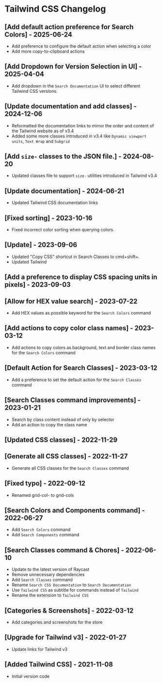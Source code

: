 # Tailwind CSS Changelog

## [Add default action preference for Search Colors] - 2025-06-24
- Add preference to configure the default action when selecting a color
- Add more copy-to-clipboard actions

## [Add Dropdown for Version Selection in UI] - 2025-04-04

- Add dropdown in the `Search Documentation` UI to select different Tailwind CSS versions.

## [Update documentation and add classes] - 2024-12-06

- Reformatted the documentation links to mirror the order and content of the Tailwind website as of v3.4
- Added some more classes introduced in v3.4 like `Dynamic viewport units`, `Text Wrap` and `Subgrid`

## [Add `size-` classes to the JSON file.] - 2024-08-20

- Updated classes file to support `size-` utilities introduced in Tailwind v3.4

## [Update documentation] - 2024-06-21

- Updated Tailwind CSS documentation links

## [Fixed sorting] - 2023-10-16

- Fixed incorrect color sorting when querying colors.

## [Update] - 2023-09-06

- Updated "Copy CSS" shortcut in Search Classes to cmd+shift+.
- Updated Tailwind

## [Add a preference to display CSS spacing units in pixels] - 2023-09-03

## [Allow for HEX value search] - 2023-07-22

- Add HEX values as possible keyword for the `Search Colors` command

## [Add actions to copy color class names] - 2023-03-12

- Add actions to copy colors as background, text and border class names for the `Search Colors` command

## [Default Action for Search Classes] - 2023-03-12

- Add a preference to set the default action for the `Search Classes` command

## [Search Classes command improvements] - 2023-01-21

- Search by class content instead of only by selector
- Add an action to copy the class name

## [Updated CSS classes] - 2022-11-29

## [Generate all CSS classes] - 2022-11-27

- Generate all CSS classes for the `Search Classes` command

## [Fixed typo] - 2022-09-12

- Renamed grid-col- to grid-cols

## [Search Colors and Components command] - 2022-06-27

- Add `Search Colors` command
- Add `Search Components` command

## [Search Classes command & Chores] - 2022-06-10

- Update to the latest version of Raycast
- Remove unnecessary dependencies
- Add `Search Classes` command
- Rename `Search CSS Documentation` to `Search Documentation`
- Use `Tailwind CSS` as subtitle for commands instead of `Tailwind`
- Rename the extension to `Tailwind CSS`

## [Categories & Screenshots] - 2022-03-12

- Add categories and screenshots for the store

## [Upgrade for Tailwind v3] - 2022-01-27

- Update links for Tailwind v3

## [Added Tailwind CSS] - 2021-11-08

- Initial version code
